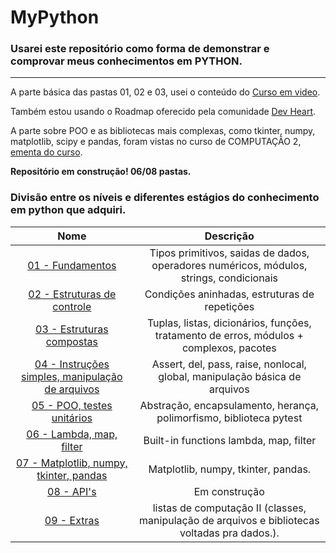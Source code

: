 # MyPython
### Usarei este repositório como forma de demonstrar e comprovar meus conhecimentos em **PYTHON**.
----

A parte básica das pastas 01, 02 e 03, usei o conteúdo do [Curso em video](https://www.youtube.com/watch?v=S9uPNppGsGo&list=PLvE-ZAFRgX8hnECDn1v9HNTI71veL3oW0).

Também estou usando o Roadmap oferecido pela comunidade [Dev Heart](https://github.com/wendrewdevelop/python4noobs).

A parte sobre POO e as bibliotecas mais complexas, como tkinter, numpy, matplotlib, scipy e pandas, foram vistas no curso de COMPUTAÇÃO 2, [ementa do curso](https://github.com/epedropaulo/MyPython/blob/main/09%20-%20Extras/Ementa%20Comp%202%20UFRJ.md).

**Repositório em construção! 06/08 pastas.**

### Divisão entre os níveis e diferentes estágios do conhecimento em python que adquiri.
Nome | Descrição 
:---------: | :------:
[01 - Fundamentos](https://github.com/epedropaulo/MyPython/tree/main/01%20-%20Fundamentos)| Tipos primitivos, saidas de dados, operadores numéricos, módulos, strings, condicionais
[02 - Estruturas de controle](https://github.com/epedropaulo/MyPython/tree/main/02%20-%20Estruturas%20de%20controle)| Condições aninhadas, estruturas de repetições 
[03 - Estruturas compostas](https://github.com/epedropaulo/MyPython/tree/main/03%20-%20Estruturas%20Compostas)| Tuplas, listas, dicionários, funções, tratamento de erros, módulos + complexos, pacotes 
[04 - Instruções simples, manipulação de arquivos](https://github.com/epedropaulo/MyPython/tree/main/04%20-%20Instruções%20simples%2C%20manipulando%20arquivos)| Assert, del, pass, raise, nonlocal, global, manipulação básica de arquivos
[05 - POO, testes unitários](https://github.com/epedropaulo/MyPython/tree/main/05%20-%20POO%2C%20testes%20unitários)| Abstração, encapsulamento, herança, polimorfismo, biblioteca pytest
[06 - Lambda, map, filter](https://github.com/epedropaulo/MyPython/tree/main/06%20-%20Função%20Lambda)| Built-in functions lambda, map, filter
[07 - Matplotlib, numpy, tkinter, pandas](https://github.com/epedropaulo/MyPython/tree/main/07%20-%20Matplotlib%2C%20Numpy%2C%20Tkinter%2C%20Pandas)| Matplotlib, numpy, tkinter, pandas.
[08 - API's](https://github.com/epedropaulo/MyPython/tree/main/08%20-%20API's)| Em construção
[09 - Extras](https://github.com/epedropaulo/MyPython/tree/main/09%20-%20Extras)| listas de computação II (classes, manipulação de arquivos e bibliotecas voltadas pra dados.).
